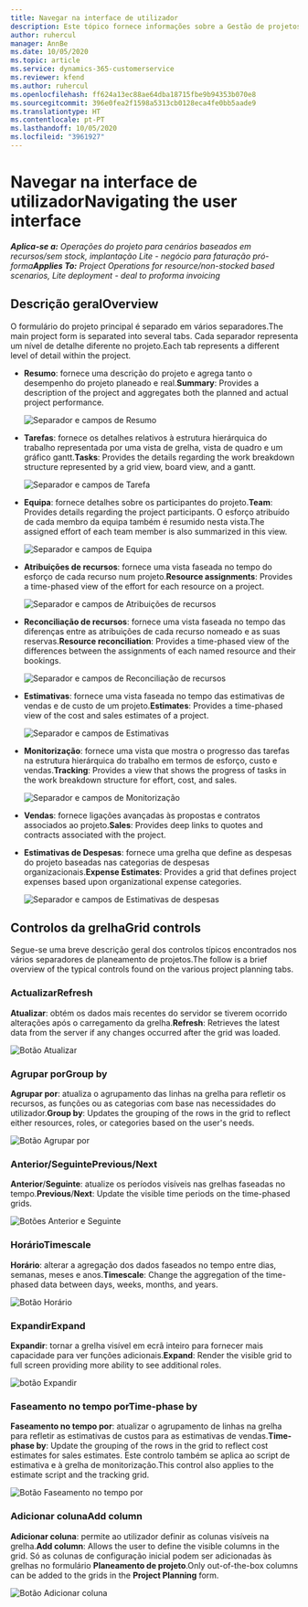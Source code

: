 ```yaml
---
title: Navegar na interface de utilizador
description: Este tópico fornece informações sobre a Gestão de projetos no Dynamics 365 Project Operations.
author: ruhercul
manager: AnnBe
ms.date: 10/05/2020
ms.topic: article
ms.service: dynamics-365-customerservice
ms.reviewer: kfend
ms.author: ruhercul
ms.openlocfilehash: ff624a13ec88ae64dba18715fbe9b94353b070e8
ms.sourcegitcommit: 396e0fea2f1598a5313cb0128eca4fe0bb5aade9
ms.translationtype: HT
ms.contentlocale: pt-PT
ms.lasthandoff: 10/05/2020
ms.locfileid: "3961927"
---
```

# <a name="navigating-the-user-interface"></a><span data-ttu-id="1c73c-103">Navegar na interface de utilizador</span><span class="sxs-lookup"><span data-stu-id="1c73c-103">Navigating the user interface</span></span>

<span data-ttu-id="1c73c-104">_**Aplica-se a:** Operações do projeto para cenários baseados em recursos/sem stock, implantação Lite - negócio para faturação pró-forma_</span><span class="sxs-lookup"><span data-stu-id="1c73c-104">_**Applies To:** Project Operations for resource/non-stocked based scenarios, Lite deployment - deal to proforma invoicing_</span></span>

## <a name="overview"></a><span data-ttu-id="1c73c-105">Descrição geral</span><span class="sxs-lookup"><span data-stu-id="1c73c-105">Overview</span></span>

<span data-ttu-id="1c73c-106">O formulário do projeto principal é separado em vários separadores.</span><span class="sxs-lookup"><span data-stu-id="1c73c-106">The main project form is separated into several tabs.</span></span> <span data-ttu-id="1c73c-107">Cada separador representa um nível de detalhe diferente no projeto.</span><span class="sxs-lookup"><span data-stu-id="1c73c-107">Each tab represents a different level of detail within the project.</span></span>

- <span data-ttu-id="1c73c-108">**Resumo**: fornece uma descrição do projeto e agrega tanto o desempenho do projeto planeado e real.</span><span class="sxs-lookup"><span data-stu-id="1c73c-108">**Summary**: Provides a description of the project and aggregates both the planned and actual project performance.</span></span>

    ![Separador e campos de Resumo](media/navigation7.png)

- <span data-ttu-id="1c73c-110">**Tarefas**: fornece os detalhes relativos à estrutura hierárquica do trabalho representada por uma vista de grelha, vista de quadro e um gráfico gantt.</span><span class="sxs-lookup"><span data-stu-id="1c73c-110">**Tasks**: Provides the details regarding the work breakdown structure represented by a grid view, board view, and a gantt.</span></span>

    ![Separador e campos de Tarefa](media/navigation8.png)

- <span data-ttu-id="1c73c-112">**Equipa**: fornece detalhes sobre os participantes do projeto.</span><span class="sxs-lookup"><span data-stu-id="1c73c-112">**Team**: Provides details regarding the project participants.</span></span> <span data-ttu-id="1c73c-113">O esforço atribuído de cada membro da equipa também é resumido nesta vista.</span><span class="sxs-lookup"><span data-stu-id="1c73c-113">The assigned effort of each team member is also summarized in this view.</span></span>

    ![Separador e campos de Equipa](media/navigation9.png)

- <span data-ttu-id="1c73c-115">**Atribuições de recursos**: fornece uma vista faseada no tempo do esforço de cada recurso num projeto.</span><span class="sxs-lookup"><span data-stu-id="1c73c-115">**Resource assignments**: Provides a time-phased view of the effort for each resource on a project.</span></span>

    ![Separador e campos de Atribuições de recursos](media/navigation10.png)

- <span data-ttu-id="1c73c-117">**Reconciliação de recursos**: fornece uma vista faseada no tempo das diferenças entre as atribuições de cada recurso nomeado e as suas reservas.</span><span class="sxs-lookup"><span data-stu-id="1c73c-117">**Resource reconciliation**: Provides a time-phased view of the differences between the assignments of each named resource and their bookings.</span></span>

    ![Separador e campos de Reconciliação de recursos](media/navigation11.png)

- <span data-ttu-id="1c73c-119">**Estimativas**: fornece uma vista faseada no tempo das estimativas de vendas e de custo de um projeto.</span><span class="sxs-lookup"><span data-stu-id="1c73c-119">**Estimates**: Provides a time-phased view of the cost and sales estimates of a project.</span></span>

    ![Separador e campos de Estimativas](media/navigation12.png)

- <span data-ttu-id="1c73c-121">**Monitorização**: fornece uma vista que mostra o progresso das tarefas na estrutura hierárquica do trabalho em termos de esforço, custo e vendas.</span><span class="sxs-lookup"><span data-stu-id="1c73c-121">**Tracking**: Provides a view that shows the progress of tasks in the work breakdown structure for effort, cost, and sales.</span></span>

    ![Separador e campos de Monitorização](media/navigation13.png)

- <span data-ttu-id="1c73c-123">**Vendas**: fornece ligações avançadas às propostas e contratos associados ao projeto.</span><span class="sxs-lookup"><span data-stu-id="1c73c-123">**Sales**: Provides deep links to quotes and contracts associated with the project.</span></span>

- <span data-ttu-id="1c73c-124">**Estimativas de Despesas**: fornece uma grelha que define as despesas do projeto baseadas nas categorias de despesas organizacionais.</span><span class="sxs-lookup"><span data-stu-id="1c73c-124">**Expense Estimates**: Provides a grid that defines project expenses based upon organizational expense categories.</span></span>

    ![Separador e campos de Estimativas de despesas](media/navigation14.png)

## <a name="grid-controls"></a><span data-ttu-id="1c73c-126">Controlos da grelha</span><span class="sxs-lookup"><span data-stu-id="1c73c-126">Grid controls</span></span>

<span data-ttu-id="1c73c-127">Segue-se uma breve descrição geral dos controlos típicos encontrados nos vários separadores de planeamento de projetos.</span><span class="sxs-lookup"><span data-stu-id="1c73c-127">The follow is a brief overview of the typical controls found on the various project planning tabs.</span></span>

### <a name="refresh"></a><span data-ttu-id="1c73c-128">Actualizar</span><span class="sxs-lookup"><span data-stu-id="1c73c-128">Refresh</span></span>

<span data-ttu-id="1c73c-129">**Atualizar**: obtém os dados mais recentes do servidor se tiverem ocorrido alterações após o carregamento da grelha.</span><span class="sxs-lookup"><span data-stu-id="1c73c-129">**Refresh**: Retrieves the latest data from the server if any changes occurred after the grid was loaded.</span></span>

![Botão Atualizar](media/navigation7.png)

### <a name="group-by"></a><span data-ttu-id="1c73c-131">Agrupar por</span><span class="sxs-lookup"><span data-stu-id="1c73c-131">Group by</span></span>

<span data-ttu-id="1c73c-132">**Agrupar por**: atualiza o agrupamento das linhas na grelha para refletir os recursos, as funções ou as categorias com base nas necessidades do utilizador.</span><span class="sxs-lookup"><span data-stu-id="1c73c-132">**Group by**: Updates the grouping of the rows in the grid to reflect either resources, roles, or categories based on the user's needs.</span></span>

![Botão Agrupar por](media/navigation6.png)

### <a name="previousnext"></a><span data-ttu-id="1c73c-134">Anterior/Seguinte</span><span class="sxs-lookup"><span data-stu-id="1c73c-134">Previous/Next</span></span>

<span data-ttu-id="1c73c-135">**Anterior**/**Seguinte**: atualize os períodos visíveis nas grelhas faseadas no tempo.</span><span class="sxs-lookup"><span data-stu-id="1c73c-135">**Previous**/**Next**: Update the visible time periods on the time-phased grids.</span></span>

![Botões Anterior e Seguinte](media/navigation2.png)

### <a name="timescale"></a><span data-ttu-id="1c73c-137">Horário</span><span class="sxs-lookup"><span data-stu-id="1c73c-137">Timescale</span></span>

<span data-ttu-id="1c73c-138">**Horário**: alterar a agregação dos dados faseados no tempo entre dias, semanas, meses e anos.</span><span class="sxs-lookup"><span data-stu-id="1c73c-138">**Timescale**: Change the aggregation of the time-phased data between days, weeks, months, and years.</span></span>

![Botão Horário](media/navigation3.png)

### <a name="expand"></a><span data-ttu-id="1c73c-140">Expandir</span><span class="sxs-lookup"><span data-stu-id="1c73c-140">Expand</span></span>

<span data-ttu-id="1c73c-141">**Expandir**: tornar a grelha visível em ecrã inteiro para fornecer mais capacidade para ver funções adicionais.</span><span class="sxs-lookup"><span data-stu-id="1c73c-141">**Expand**: Render the visible grid to full screen providing more ability to see additional roles.</span></span>

![botão Expandir](media/navigation4.png)

### <a name="time-phase-by"></a><span data-ttu-id="1c73c-143">Faseamento no tempo por</span><span class="sxs-lookup"><span data-stu-id="1c73c-143">Time-phase by</span></span>

<span data-ttu-id="1c73c-144">**Faseamento no tempo por**: atualizar o agrupamento de linhas na grelha para refletir as estimativas de custos para as estimativas de vendas.</span><span class="sxs-lookup"><span data-stu-id="1c73c-144">**Time-phase by**: Update the grouping of the rows in the grid to reflect cost estimates for sales estimates.</span></span> <span data-ttu-id="1c73c-145">Este controlo também se aplica ao script de estimativa e à grelha de monitorização.</span><span class="sxs-lookup"><span data-stu-id="1c73c-145">This control also applies to the estimate script and the tracking grid.</span></span>

![Botão Faseamento no tempo por](media/navigation0.png)

### <a name="add-column"></a><span data-ttu-id="1c73c-147">Adicionar coluna</span><span class="sxs-lookup"><span data-stu-id="1c73c-147">Add column</span></span>

<span data-ttu-id="1c73c-148">**Adicionar coluna**: permite ao utilizador definir as colunas visíveis na grelha.</span><span class="sxs-lookup"><span data-stu-id="1c73c-148">**Add column**: Allows the user to define the visible columns in the grid.</span></span> <span data-ttu-id="1c73c-149">Só as colunas de configuração inicial podem ser adicionadas às grelhas no formulário **Planeamento de projeto**.</span><span class="sxs-lookup"><span data-stu-id="1c73c-149">Only out-of-the-box columns can be added to the grids in the **Project Planning** form.</span></span>

![Botão Adicionar coluna](media/navigation5.png)
